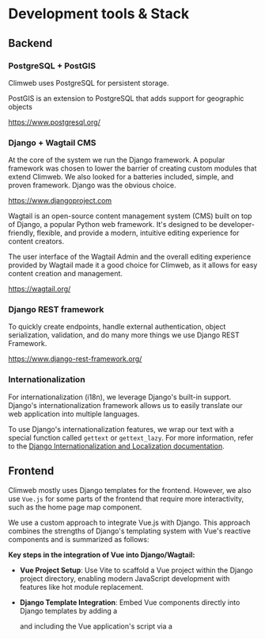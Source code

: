# Development tools & Stack

## Backend

### PostgreSQL + PostGIS

Climweb uses PostgreSQL for persistent storage.

PostGIS is an extension to PostgreSQL that adds support for geographic objects

https://www.postgresql.org/

### Django + Wagtail CMS

At the core of the system we run the Django framework. A popular framework was chosen
to lower the barrier of creating custom modules that extend Climweb. We also looked for a batteries included,
simple, and proven framework. Django was the obvious choice.

https://www.djangoproject.com

Wagtail is an open-source content management system (CMS) built on top of Django, a popular Python web framework. It's
designed to be developer-friendly, flexible, and provide a modern, intuitive editing experience for content creators.

The user interface of the Wagtail Admin and the overall editing experience provided by Wagtail made it a good choice for
Climweb, as it allows for easy content creation and management.

https://wagtail.org/

### Django REST framework

To quickly create endpoints, handle external authentication, object serialization, validation,
and do many more things we use Django REST Framework.

https://www.django-rest-framework.org/

### Internationalization

For internationalization (i18n), we leverage Django's built-in support. Django's internationalization framework allows
us to easily translate our web application into multiple languages.

To use Django's internationalization features, we wrap our text with a special function called `gettext` or
`gettext_lazy`.
For more information, refer to
the [Django Internationalization and Localization documentation](https://docs.djangoproject.com/en/3.2/topics/i18n/).

## Frontend

Climweb mostly uses Django templates for the frontend. However, we also use `Vue.js` for some parts of the frontend that
require more interactivity, such as the home page map component.

We use a custom approach to integrate Vue.js with Django. This approach combines the strengths of Django's templating
system with Vue's reactive components and is summarized as follows:

**Key steps in the integration of Vue into Django/Wagtail:**

- **Vue Project Setup**: Use Vite to scaffold a Vue project within the Django project directory, enabling modern
  JavaScript development with features like hot module replacement.

- **Django Template Integration**: Embed Vue components directly into Django templates by adding a <div id="app"></div>
  and including the Vue application's script via a <script type="module"> tag pointing to the Vite dev server.

- **Development Workflow:** Leverage Vite's development server for rapid development and testing, allowing real-time
  updates to Vue components without full page reloads.

- **Production Build**: Configure Vite to output a production-ready build, and adjust Django's static files settings to
  serve the compiled assets appropriately.

- **State Management:** Incorporate Pinia for state management within Vue components, facilitating organized and
  maintainable application state.

This integration strategy enables us to enhance our templates with dynamic Vue components while
maintaining the benefits of Django's server-side rendering and template system.

The approach is explained in
details [here](https://ilikerobots.medium.com/django-vue-vite-rest-not-required-ca63cfa558fd)

### Icons

We mostly use Font Awesome for SVG icons. Font Awesome is a popular icon library that provides a wide range of scalable
vector icons. We use [wagtail-font-awesome-svg](https://github.com/wagtail-nest/wagtail-font-awesome-svg), a Wagtail
package that allows us to use Font Awesome icons in Wagtail projects.

https://fontawesome.com/
